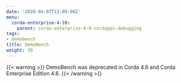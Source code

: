 ```yaml
---
date: '2020-04-07T12:00:00Z'
menu:
  corda-enterprise-4-10:
    parent: corda-enterprise-4-9-cordapps-debugging
tags:
- demobench
title: DemoBench
weight: 30
---
```


{{< warning >}}
DemoBench was deprecated in Corda 4.6 and Corda Enterprise Edition 4.6.
{{< /warning >}}
